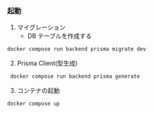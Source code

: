 ### 起動

1. マイグレーション
   - DB テーブルを作成する

```sh
docker compose run backend prisma migrate dev
```

2. Prisma Client(型生成)

```sh
 docker compose run backend prisma generate
```

3. コンテナの起動

```sh
docker compose up
```
